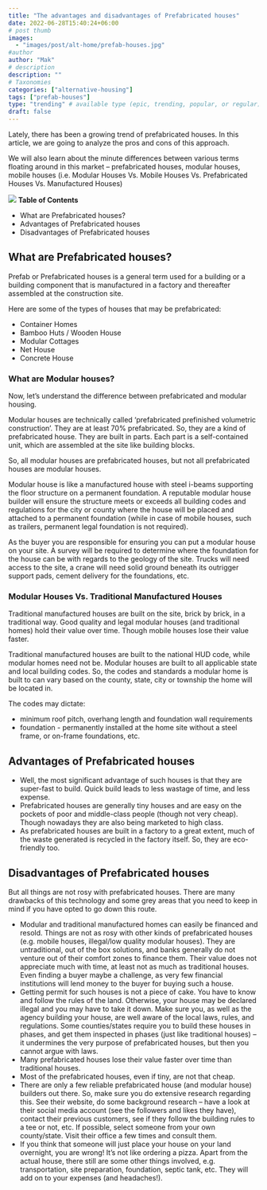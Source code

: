 ```yaml
---
title: "The advantages and disadvantages of Prefabricated houses"
date: 2022-06-28T15:40:24+06:00
# post thumb
images:
  - "images/post/alt-home/prefab-houses.jpg"
#author
author: "Mak"
# description
description: ""
# Taxonomies
categories: ["alternative-housing"]
tags: ["prefab-houses"]
type: "trending" # available type (epic, trending, popular, or regular)
draft: false
---
```


Lately, there has been a growing trend of prefabricated houses. In this article, we are going to analyze the pros and cons of this approach. 

We will also learn about the minute differences between various terms floating around in this market – prefabricated houses, modular houses, mobile houses (i.e. Modular Houses Vs. Mobile Houses Vs. Prefabricated Houses Vs. Manufactured Houses)

<div class="toc-mak">
<img src="../../images/pencil.png">
<b>Table of Contents</b>
<ul>
<li>What are Prefabricated houses?</li>
<li>Advantages of Prefabricated houses</li>
<li>Disadvantages of Prefabricated houses</li>
</ul>
</div>

## What are Prefabricated houses?

Prefab or Prefabricated houses is a general term used for a building or a building component that is manufactured in a factory and thereafter assembled at the construction site.

Here are some of the types of houses that may be prefabricated:
* Container Homes
* Bamboo Huts / Wooden House
* Modular Cottages
* Net House
* Concrete House

### What are Modular houses?

Now, let’s understand the difference between prefabricated and modular housing.

Modular houses are technically called ‘prefabricated prefinished volumetric construction’.  They are at least 70% prefabricated. So, they are a kind of prefabricated house. They are built in parts. Each part is a self-contained unit, which are assembled at the site like building blocks.

So, all modular houses are prefabricated houses, but not all prefabricated houses are modular houses. 

Modular house is like a manufactured house with steel i-beams supporting the floor structure on a permanent foundation. A reputable modular house builder will ensure the structure meets or exceeds all building codes and regulations for the city or county where the house will be placed and attached to a permanent foundation (while in case of mobile houses, such as trailers, permanent legal foundation is not required). 

As the buyer you are responsible for ensuring you can put a modular house on your site. A survey will be required to determine where the foundation for the house can be with regards to the geology of the site. Trucks will need access to the site, a crane will need solid ground beneath its outrigger support pads, cement delivery for the foundations, etc. 

### Modular Houses Vs. Traditional Manufactured Houses

Traditional manufactured houses are built on the site, brick by brick, in a traditional way. Good quality and legal modular houses (and traditional homes) hold their value over time. Though mobile houses lose their value faster. 

Traditional manufactured houses are built to the national HUD code, while modular homes need not be. Modular houses are built to all applicable state and local building codes. So, the codes and standards a modular home is built to can vary based on the county, state, city or township the home will be located in. 

The codes may dictate:
* minimum roof pitch, 
overhang length and foundation wall requirements
* foundation - permanently installed at the home site without a steel frame, or on-frame foundations, etc. 


## Advantages of Prefabricated houses

* Well, the most significant advantage of such houses is that they are super-fast to build. Quick build leads to less wastage of time, and less expense. 
* Prefabricated houses are generally tiny houses and are easy on the pockets of poor and middle-class people (though not very cheap). Though nowadays they are also being marketed to high class. 
* As prefabricated houses are built in a factory to a great extent, much of the waste generated is recycled in the factory itself. So, they are eco-friendly too. 


## Disadvantages of Prefabricated houses

But all things are not rosy with prefabricated houses. There are many drawbacks of this technology and some grey areas that you need to keep in mind if you have opted to go down this route.

* Modular and traditional manufactured homes can easily be financed and resold. Things are not as rosy with other kinds of prefabricated houses (e.g. mobile houses, illegal/low quality modular houses). They are untraditional, out of the box solutions, and banks generally do not venture out of their comfort zones to finance them. Their value does not appreciate much with time, at least not as much as traditional houses. Even finding a buyer maybe a challenge, as very few financial institutions will lend money to the buyer for buying such a house. 
* Getting permit for such houses is not a piece of cake. You have to know and follow the rules of the land. Otherwise, your house may be declared illegal and you may have to take it down. Make sure you, as well as the agency building your house, are well aware of the local laws, rules, and regulations. Some counties/states require you to build these houses in phases, and get them inspected in phases (just like traditional houses) – it undermines the very purpose of prefabricated houses, but then you cannot argue with laws. 
* Many prefabricated houses lose their value faster over time than traditional houses. 
* Most of the prefabricated houses, even if tiny, are not that cheap. 
* There are only a few reliable prefabricated house (and modular house) builders out there. So, make sure you do extensive research regarding this. See their website, do some background research – have a look at their social media account (see the followers and likes they have), contact their previous customers, see if they follow the building rules to a tee or not, etc. If possible, select someone from your own county/state. Visit their office a few times and consult them. 
* If you think that someone will just place your house on your land overnight, you are wrong! It’s not like ordering a pizza. Apart from the actual house, there still are some other things involved, e.g. transportation, site preparation, foundation, septic tank, etc. They will add on to your expenses (and headaches!). 

